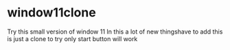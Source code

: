 # window11clone
Try this small version of window 11
In this a lot of new thingshave to add 
this is just a clone to try
only start button will work
